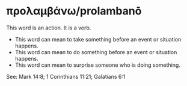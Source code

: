 # προλαμβάνω/prolambanō
This word is an action. It is a verb.
* This word can mean to take something before an event or situation happens.
* This word can mean to do something before an event or situation happens.
* This word can mean to surprise someone who is doing something.

See: Mark 14:8; 1 Corinthians 11:21; Galatians 6:1
